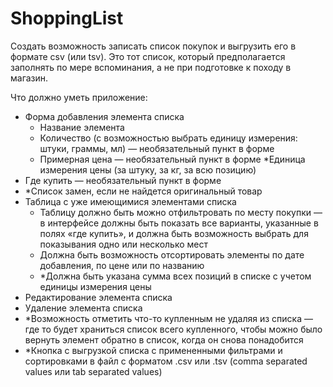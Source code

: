 # ShoppingList

Создать возможность записать список покупок и выгрузить его в формате csv (или tsv). Это тот список, который предполагается заполнять по мере вспоминания, а не при подготовке к походу в магазин.

Что должно уметь приложение:
- Форма добавления элемента списка
  - Название элемента
  - Количество (с возможностью выбрать единицу измерения: штуки, граммы, мл) — необязательный пункт в форме
  - Примерная цена — необязательный пункт в форме
     *Единица измерения цены (за штуку, за кг, за всю позицию)
- Где купить — необязательный пункт в форме
- *Список замен, если не найдется оригинальный товар 
- Таблица с уже имеющимися элементами списка
  - Таблицу должно быть можно отфильтровать по месту покупки — в интерфейсе должны быть показать все варианты, указанные в полях «где купить», и должна быть возможность выбрать для показывания одно или несколько мест
  - Должна быть возможность отсортировать элементы по дате добавления, по цене или по названию
  - *Должна быть указана сумма всех позиций в списке с учетом единицы измерения цены
- Редактирование элемента списка
- Удаление элемента списка
- *Возможность отметить что-то купленным не удаляя из списка — где то будет храниться список всего купленного, чтобы можно было вернуть элемент обратно в список, когда он снова понадобится
- *Кнопка с выгрузкой списка с примененными фильтрами и сортировками в файл с форматом .csv или .tsv (comma separated values или tab separated values)

